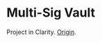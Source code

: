 # Multi-Sig Vault

Project in Clarity. [Origin](https://book.clarity-lang.org/ch08-03-multi-signature-vault.html).
